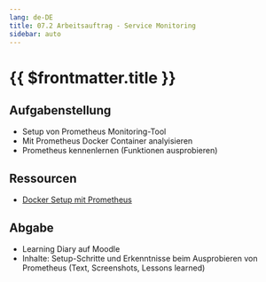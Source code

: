 ```yaml
---
lang: de-DE
title: 07.2 Arbeitsauftrag - Service Monitoring
sidebar: auto
---
```


# {{ $frontmatter.title }}

## Aufgabenstellung
* Setup von Prometheus Monitoring-Tool
* Mit Prometheus Docker Container analyisieren
* Prometheus kennenlernen (Funktionen ausprobieren)

## Ressourcen
* [Docker Setup mit Prometheus](https://docs.docker.com/config/daemon/prometheus/)

## Abgabe
* Learning Diary auf Moodle
* Inhalte: Setup-Schritte und Erkenntnisse beim Ausprobieren von Prometheus (Text, Screenshots, Lessons learned) 